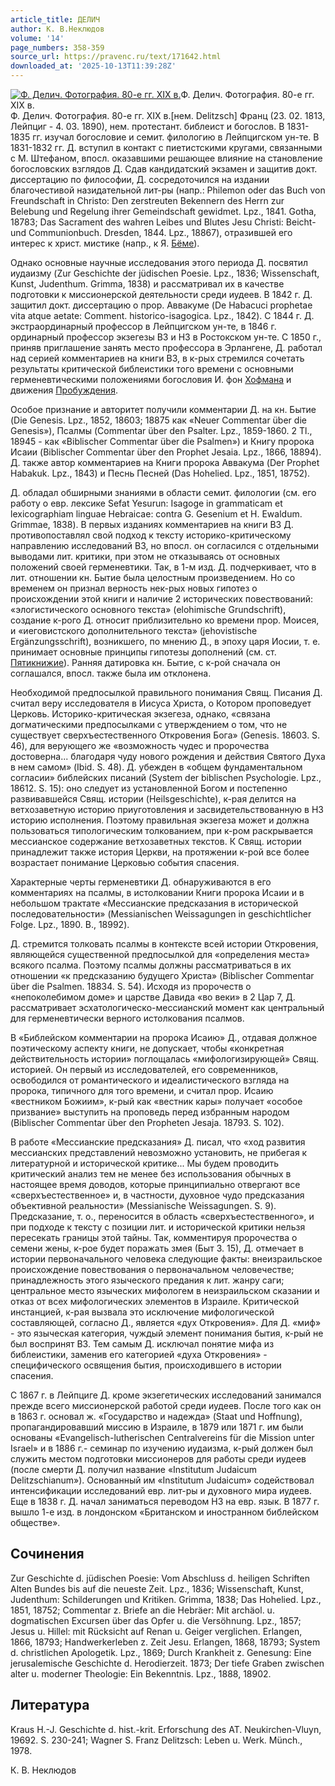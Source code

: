 ```yaml
---
article_title: ДЕЛИЧ
author: К. В.Неклюдов
volume: '14'
page_numbers: 358-359
source_url: https://pravenc.ru/text/171642.html
downloaded_at: '2025-10-13T11:39:28Z'
---
```


[![Ф. Делич. Фотография. 80-е гг. XIX в.](https://pravenc.ru/data/265/478/1234/i200.jpg "Кликните для увеличения картинки")](https://pravenc.ru/data/265/478/1234/i400.jpg)Ф. Делич. Фотография. 80-е гг. XIX в.  
Ф. Делич. Фотография. 80-е гг. XIX в.[нем. Delitzsch] Франц (23. 02. 1813, Лейпциг - 4. 03. 1890), нем. протестант. библеист и богослов. В 1831-1835 гг. изучал богословие и семит. филологию в Лейпцигском ун-те. В 1831-1832 гг. Д. вступил в контакт с пиетистскими кругами, связанными с М. Штефаном, впосл. оказавшими решающее влияние на становление богословских взглядов Д. Сдав кандидатский экзамен и защитив докт. диссертацию по философии, Д. сосредоточился на издании благочестивой назидательной лит-ры (напр.: Philemon oder das Buch von Freundschaft in Christo: Den zerstreuten Bekennern des Herrn zur Belebung und Regelung ihrer Gemeindschaft gewidmet. Lpz., 1841. Gotha, 18783; Das Sacrament des wahren Leibes und Blutes Jesu Christi: Beicht- und Communionbuch. Dresden, 1844. Lpz., 18867), отразившей его интерес к христ. мистике (напр., к Я. [Бёме](https://pravenc.ru/text/Бёме.html)).

Однако основные научные исследования этого периода Д. посвятил иудаизму (Zur Geschichte der jüdischen Poesie. Lpz., 1836; Wissenschaft, Kunst, Judenthum. Grimma, 1838) и рассматривал их в качестве подготовки к миссионерской деятельности среди иудеев. В 1842 г. Д. защитил докт. диссертацию о прор. Аввакуме (De Habacuci prophetae vita atque aetate: Comment. historico-isagogica. Lpz., 1842). С 1844 г. Д. экстраординарный профессор в Лейпцигском ун-те, в 1846 г. ординарный профессор экзегезы ВЗ и НЗ в Ростокском ун-те. С 1850 г., приняв приглашение занять место профессора в Эрлангене, Д. работал над серией комментариев на книги ВЗ, в к-рых стремился сочетать результаты критической библеистики того времени с основными герменевтическими положениями богословия И. фон [Хофмана](https://pravenc.ru/text/Хофмана.html) и движения [Пробуждения](https://pravenc.ru/text/Пробуждения.html).

Особое признание и авторитет получили комментарии Д. на кн. Бытие (Die Genesis. Lpz., 1852, 18603; 18875 как «Neuer Commentar über die Genesis»), Псалмы (Commentar über den Psalter. Lpz., 1859-1860. 2 Tl., 18945 - как «Biblischer Commentar über die Psalmen») и Книгу пророка Исаии (Biblischer Commentar über den Prophet Jesaia. Lpz., 1866, 18894). Д. также автор комментариев на Книги пророка Аввакума (Der Prophet Habakuk. Lpz., 1843) и Песнь Песней (Das Hohelied. Lpz., 1851, 18752).

Д. обладал обширными знаниями в области семит. филологии (см. его работу о евр. лексике Sefat Yesurun: Isagoge in grammaticam et lexicographiam linguae Hebraicae: contra G. Gesenium et H. Ewaldum. Grimmae, 1838). В первых изданиях комментариев на книги ВЗ Д. противопоставлял свой подход к тексту историко-критическому направлению исследований ВЗ, но впосл. он согласился с отдельными выводами лит. критики, при этом не отказываясь от основных положений своей герменевтики. Так, в 1-м изд. Д. подчеркивает, что в лит. отношении кн. Бытие была целостным произведением. Но со временем он признал верность нек-рых новых гипотез о происхождении этой книги и наличие 2 исторических повествований: «элогистического основного текста» (elohimische Grundschrift), создание к-рого Д. относит приблизительно ко времени прор. Моисея, и «иеговистского дополнительного текста» (jehovistische Ergänzungsschrift), возникшего, по мнению Д., в эпоху царя Иосии, т. е. принимает основные принципы гипотезы дополнений (см. ст. [Пятикнижие](https://pravenc.ru/text/Пятикнижие.html)). Ранняя датировка кн. Бытие, с к-рой сначала он соглашался, впосл. также была им отклонена.

Необходимой предпосылкой правильного понимания Свящ. Писания Д. считал веру исследователя в Иисуса Христа, о Котором проповедует Церковь. Историко-критическая экзегеза, однако, «связана догматическими предпосылками с утверждением о том, что не существует сверхъестественного Откровения Бога» (Genesis. 18603. S. 46), для верующего же «возможность чудес и пророчества достоверна... благодаря чуду нового рождения и действия Святого Духа в нем самом» (Ibid. S. 48). Д. убежден в «общем фундаментальном согласии» библейских писаний (System der biblischen Psychologie. Lpz., 18612. S. 15): оно следует из установленной Богом и постепенно развивавшейся Свящ. истории (Heilsgeschichte), к-рая делится на ветхозаветную историю приуготовления и засвидетельствованную в НЗ историю исполнения. Поэтому правильная экзегеза может и должна пользоваться типологическим толкованием, при к-ром раскрывается мессианское содержание ветхозаветных текстов. К Свящ. истории принадлежит также история Церкви, на протяжении к-рой все более возрастает понимание Церковью события спасения.

Характерные черты герменевтики Д. обнаруживаются в его комментариях на псалмы, в истолковании Книги пророка Исаии и в небольшом трактате «Мессианские предсказания в исторической последовательности» (Messianischen Weissagungen in geschichtlicher Folge. Lpz., 1890. B., 18992).

Д. стремится толковать псалмы в контексте всей истории Откровения, являющейся существенной предпосылкой для «определения места» всякого псалма. Поэтому псалмы должны рассматриваться в их отношении «к предсказанию будущего Христа» (Biblischer Commentar über die Psalmen. 18834. S. 54). Исходя из пророчеств о «непоколебимом доме» и царстве Давида «во веки» в 2 Цар 7, Д. рассматривает эсхатологическо-мессианский момент как центральный для герменевтически верного истолкования псалмов.

В «Библейском комментарии на пророка Исаию» Д., отдавая должное поэтическому аспекту книги, не допускает, чтобы «конкретная действительность истории» поглощалась «мифологизирующей» Свящ. историей. Он первый из исследователей, его современников, освободился от романтического и идеалистического взгляда на пророка, типичного для того времени, и считал прор. Исаию «вестником Божиим», к-рый как «вестник кары» получает «особое призвание» выступить на проповедь перед избранным народом (Biblischer Commentar über den Propheten Jesaja. 18793. S. 102).

В работе «Мессианские предсказания» Д. писал, что «ход развития мессианских представлений невозможно установить, не прибегая к литературной и исторической критике... Мы будем проводить критический анализ тем не менее без использования обычных в настоящее время доводов, которые принципиально отвергают все «сверхъестественное» и, в частности, духовное чудо предсказания объективной реальности» (Messianische Weissagungen. S. 9). Предсказание, т. о., переносится в область «сверхъестественного», и при подходе к тексту с позиции лит. и исторической критики нельзя пересекать границы этой тайны. Так, комментируя пророчества о семени жены, к-рое будет поражать змея (Быт 3. 15), Д. отмечает в истории первоначального человека следующие факты: внеизраильское происхождение повествования о первоначальном человечестве; принадлежность этого языческого предания к лит. жанру саги; центральное место языческих мифологем в неизраильском сказании и отказ от всех мифологических элементов в Израиле. Критической инстанцией, к-рая вызвала это исключение мифологической составляющей, согласно Д., является «дух Откровения». Для Д. «миф» - это языческая категория, чуждый элемент понимания бытия, к-рый не был воспринят ВЗ. Тем самым Д. исключал понятие мифа из библеистики, заменив его категорией «духа Откровения» - специфического освящения бытия, происходившего в истории спасения.

С 1867 г. в Лейпциге Д. кроме экзегетических исследований занимался прежде всего миссионерской работой среди иудеев. После того как он в 1863 г. основал ж. «Государство и надежда» (Staat und Hoffnung), пропагандировавший миссию в Израиле, в 1879 или 1871 г. им были основаны «Evangelisch-lutherischen Centralvereins für die Mission unter Israel» и в 1886 г.- семинар по изучению иудаизма, к-рый должен был служить местом подготовки миссионеров для работы среди иудеев (после смерти Д. получил название «Institutum Judaicum Delitzschianum»). Основанный им «Institutum Judaicum» содействовал интенсификации исследований евр. лит-ры и духовного мира иудеев. Еще в 1838 г. Д. начал заниматься переводом НЗ на евр. язык. В 1877 г. вышло 1-е изд. в лондонском «Британском и иностранном библейском обществе».

## Сочинения

Zur Geschichte d. jüdischen Poesie: Vom Abschluss d. heiligen Schriften Alten Bundes bis auf die neueste Zeit. Lpz., 1836; Wissenschaft, Kunst, Judenthum: Schilderungen und Kritiken. Grimma, 1838; Das Hohelied. Lpz., 1851, 18752; Commentar z. Briefe an die Hebräer: Mit archäol. u. dogmatischen Excursen über das Opfer u. die Versöhnung. Lpz., 1857; Jesus u. Hillel: mit Rücksicht auf Renan u. Geiger verglichen. Erlangen, 1866, 18793; Handwerkerleben z. Zeit Jesu. Erlangen, 1868, 18793; System d. christlichen Apologetik. Lpz., 1869; Durch Krankheit z. Genesung: Eine jerusalemische Geschichte d. Herodierzeit. 1873; Der tiefe Graben zwischen alter u. moderner Theologie: Ein Bekenntnis. Lpz., 1888, 18902.

## Литература

Kraus H.-J. Geschichte d. hist.-krit. Erforschung des AT. Neukirchen-Vluyn, 19692. S. 230-241; Wagner S. Franz Delitzsch: Leben u. Werk. Münch., 1978.

К. В.  Неклюдов
